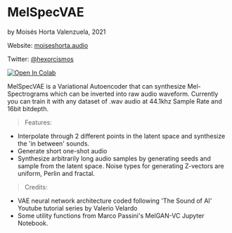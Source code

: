 # MelSpecVAE
by Moisés Horta Valenzuela, 2021

Website: <a href=http://moiseshorta.audio>moiseshorta.audio</a>

Twitter: <a href=http://twitter.com/hexorcismos>@hexorcismos</a>

<a href="https://colab.research.google.com/github/moiseshorta/MelSpecVAE/blob/master/MelSpecVAE_v1.ipynb">
  <img src="https://colab.research.google.com/assets/colab-badge.svg" alt="Open In Colab"/>
</a><br>

MelSpecVAE is a Variational Autoencoder that can synthesize Mel-Spectrograms which can be inverted into raw audio waveform.
Currently you can train it with any dataset of .wav audio at 44.1khz Sample Rate and 16bit bitdepth.
 
> Features:
* Interpolate through 2 different points in the latent space and synthesize the 'in between' sounds.
* Generate short one-shot audio
* Synthesize arbitrarily long audio samples by generating seeds and sample from the latent space. 
  Noise types for generating Z-vectors are uniform, Perlin and fractal.
 
> Credits:
* VAE neural network architecture coded following 'The Sound of AI' Youtube tutorial series by Valerio Velardo
* Some utility functions from Marco Passini's MelGAN-VC Jupyter Notebook.
